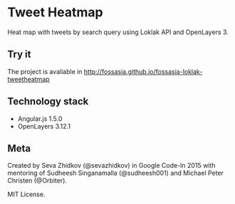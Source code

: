 # Tweet Heatmap
Heat map with tweets by search query using Loklak API and OpenLayers 3.
## Try it
The project is avaliable in http://fossasia.github.io/fossasia-loklak-tweetheatmap
## Technology stack
* Angular.js 1.5.0
* OpenLayers 3.12.1
## Meta
Created by Seva Zhidkov (@sevazhidkov) in Google Code-In 2015 with mentoring of
Sudheesh Singanamalla (@sudheesh001) and Michael Peter Christen (@Orbiter).

MIT License.
